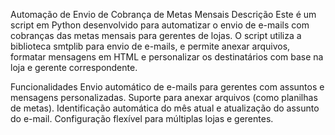 Automação de Envio de Cobrança de Metas Mensais
Descrição
Este é um script em Python desenvolvido para automatizar o envio de e-mails com cobranças das metas mensais para gerentes de lojas. O script utiliza a biblioteca smtplib para envio de e-mails, e permite anexar arquivos, formatar mensagens em HTML e personalizar os destinatários com base na loja e gerente correspondente.

Funcionalidades
Envio automático de e-mails para gerentes com assuntos e mensagens personalizadas.
Suporte para anexar arquivos (como planilhas de metas).
Identificação automática do mês atual e atualização do assunto do e-mail.
Configuração flexível para múltiplas lojas e gerentes.
